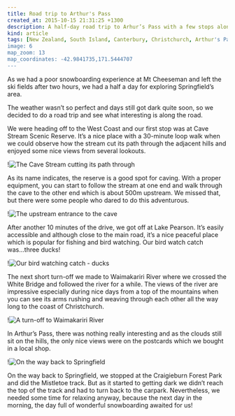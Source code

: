 ```yaml
---
title: Road trip to Arthur's Pass
created_at: 2015-10-15 21:31:25 +1300
description: A half-day road trip to Arhur’s Pass with a few stops along the road and two short walks which all gave beautiful views of wild South Island nature.
kind: article
tags: [New Zealand, South Island, Canterbury, Christchurch, Arthur's Path, Road Trip, Springfield]
image: 6
map_zoom: 13
map_coordinates: -42.9841735,171.5444707
---
```


As we had a poor snowboarding experience at Mt Cheeseman and left the ski fields after two hours, we had a half a day for exploring Springfield’s area.

The weather wasn’t so perfect and days still got dark quite soon, so we decided to do a road trip and see what interesting is along the road.

We were heading off to the West Coast and our first stop was at Cave Stream Scenic Reserve. It’s a nice place with a 30-minute loop walk when we could observe how the stream cut its path through the adjacent hills and enjoyed some nice views from several lookouts.

!![The Cave Stream cutting its path through](3)

As its name indicates, the reserve is a good spot for caving. With a proper equipment, you can start to follow the stream at one end and walk through the cave to the other end which is about 500m upstream. We missed that, but there were some people who dared to do this adventurous.

!![The upstream entrance to the cave](2)

After another 10 minutes of the drive, we got off at Lake Pearson. It’s easily accessible and although close to the main road, it’s a nice peaceful place which is popular for fishing and bird watching. Our bird watch catch was...three ducks!

!![Our bird watching catch - ducks](4)

The next short turn-off we made to Waimakariri River where we crossed the White Bridge and followed the river for a while. The views of the river are impressive especially during nice days from a top of the mountains when you can see its arms rushing and weaving through each other all the way long to the coast of Christchurch.

!![A turn-off to Waimakariri River](5)

In  Arthur’s Pass, there was nothing really interesting and as the clouds still sit on the hills, the only nice views were on the postcards which we bought in a local shop.

!![On the way back to Springfield](1)

On the way back to Springfield, we stopped at the Craigieburn Forest Park and did the Mistletoe track. But as it started to getting dark we didn’t reach the top of the track and had to turn back to the carpark. Nevertheless, we needed some time for relaxing anyway, because the next day in the morning, the day full of wonderful snowboarding awaited for us!
